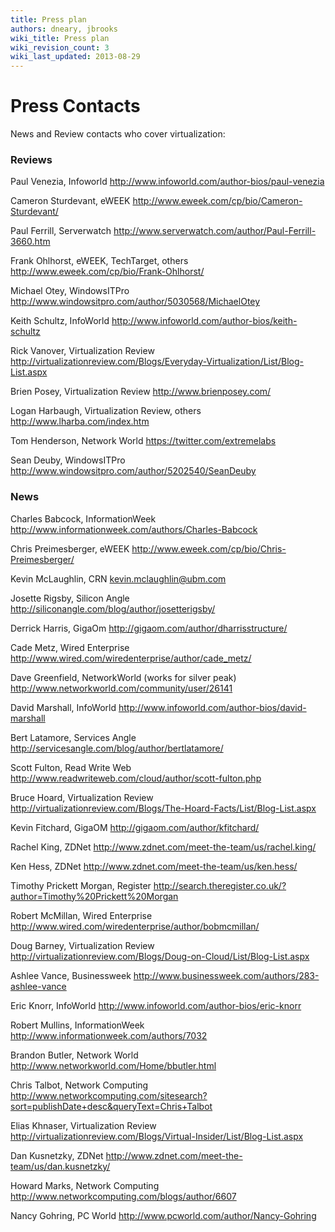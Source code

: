 ```yaml
---
title: Press plan
authors: dneary, jbrooks
wiki_title: Press plan
wiki_revision_count: 3
wiki_last_updated: 2013-08-29
---
```


# Press Contacts

News and Review contacts who cover virtualization:

### Reviews

Paul Venezia, Infoworld <http://www.infoworld.com/author-bios/paul-venezia>

Cameron Sturdevant, eWEEK <http://www.eweek.com/cp/bio/Cameron-Sturdevant/>

Paul Ferrill, Serverwatch <http://www.serverwatch.com/author/Paul-Ferrill-3660.htm>

Frank Ohlhorst, eWEEK, TechTarget, others <http://www.eweek.com/cp/bio/Frank-Ohlhorst/>

Michael Otey, WindowsITPro <http://www.windowsitpro.com/author/5030568/MichaelOtey>

Keith Schultz, InfoWorld <http://www.infoworld.com/author-bios/keith-schultz>

Rick Vanover, Virtualization Review <http://virtualizationreview.com/Blogs/Everyday-Virtualization/List/Blog-List.aspx>

Brien Posey, Virtualization Review <http://www.brienposey.com/>

Logan Harbaugh, Virtualization Review, others <http://www.lharba.com/index.htm>

Tom Henderson, Network World <https://twitter.com/extremelabs>

Sean Deuby, WindowsITPro <http://www.windowsitpro.com/author/5202540/SeanDeuby>

### News

Charles Babcock, InformationWeek <http://www.informationweek.com/authors/Charles-Babcock>

Chris Preimesberger, eWEEK <http://www.eweek.com/cp/bio/Chris-Preimesberger/>

Kevin McLaughlin, CRN kevin.mclaughlin@ubm.com

Josette Rigsby, Silicon Angle <http://siliconangle.com/blog/author/josetterigsby/>

Derrick Harris, GigaOm <http://gigaom.com/author/dharrisstructure/>

Cade Metz, Wired Enterprise <http://www.wired.com/wiredenterprise/author/cade_metz/>

Dave Greenfield, NetworkWorld (works for silver peak) <http://www.networkworld.com/community/user/26141>

David Marshall, InfoWorld <http://www.infoworld.com/author-bios/david-marshall>

Bert Latamore, Services Angle <http://servicesangle.com/blog/author/bertlatamore/>

Scott Fulton, Read Write Web <http://www.readwriteweb.com/cloud/author/scott-fulton.php>

Bruce Hoard, Virtualization Review <http://virtualizationreview.com/Blogs/The-Hoard-Facts/List/Blog-List.aspx>

Kevin Fitchard, GigaOM <http://gigaom.com/author/kfitchard/>

Rachel King, ZDNet <http://www.zdnet.com/meet-the-team/us/rachel.king/>

Ken Hess, ZDNet <http://www.zdnet.com/meet-the-team/us/ken.hess/>

Timothy Prickett Morgan, Register <http://search.theregister.co.uk/?author=Timothy%20Prickett%20Morgan>

Robert McMillan, Wired Enterprise <http://www.wired.com/wiredenterprise/author/bobmcmillan/>

Doug Barney, Virtualization Review <http://virtualizationreview.com/Blogs/Doug-on-Cloud/List/Blog-List.aspx>

Ashlee Vance, Businessweek <http://www.businessweek.com/authors/283-ashlee-vance>

Eric Knorr, InfoWorld <http://www.infoworld.com/author-bios/eric-knorr>

Robert Mullins, InformationWeek <http://www.informationweek.com/authors/7032>

Brandon Butler, Network World <http://www.networkworld.com/Home/bbutler.html>

Chris Talbot, Network Computing <http://www.networkcomputing.com/sitesearch?sort=publishDate+desc&queryText=Chris+Talbot>

Elias Khnaser, Virtualization Review <http://virtualizationreview.com/Blogs/Virtual-Insider/List/Blog-List.aspx>

Dan Kusnetzky, ZDNet <http://www.zdnet.com/meet-the-team/us/dan.kusnetzky/>

Howard Marks, Network Computing <http://www.networkcomputing.com/blogs/author/6607>

Nancy Gohring, PC World <http://www.pcworld.com/author/Nancy-Gohring>
